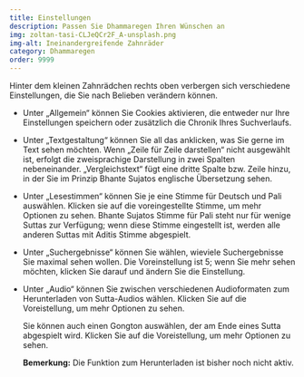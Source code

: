 ```yaml
---
title: Einstellungen
description: Passen Sie Dhammaregen Ihren Wünschen an
img: zoltan-tasi-CLJeQCr2F_A-unsplash.png
img-alt: Ineinandergreifende Zahnräder
category: Dhammaregen
order: 9999
---
```


Hinter dem kleinen Zahnrädchen rechts oben verbergen sich verschiedene Einstellungen, die Sie nach Belieben verändern können.

- Unter „Allgemein“ können Sie Cookies aktivieren, die entweder nur Ihre Einstellungen speichern oder zusätzlich die Chronik Ihres Suchverlaufs.
- Unter „Textgestaltung“ können Sie all das anklicken, was Sie gerne im Text sehen möchten. Wenn „Zeile für Zeile darstellen“ nicht ausgewählt ist, erfolgt die zweisprachige Darstellung in zwei Spalten nebeneinander. „Vergleichstext“ fügt eine dritte Spalte bzw. Zeile hinzu, in der Sie im Prinzip Bhante Sujatos englische Übersetzung sehen.
- Unter „Lesestimmen“ können Sie je eine Stimme für Deutsch und Pali auswählen. Klicken sie auf die voreingestellte Stimme, um mehr Optionen zu sehen. Bhante Sujatos Stimme für Pali steht nur für wenige Suttas zur Verfügung; wenn diese Stimme eingestellt ist, werden alle anderen Suttas mit Aditis Stimme abgespielt.
- Unter „Suchergebnisse“ können Sie wählen, wieviele Suchergebnisse Sie maximal sehen wollen. Die Voreinstellung ist 5; wenn Sie mehr sehen möchten, klicken Sie darauf und ändern Sie die Einstellung.
- Unter „Audio“ können Sie zwischen verschiedenen Audioformaten zum Herunterladen von Sutta-Audios wählen. Klicken Sie auf die Voreistellung, um mehr Optionen zu sehen.
  
  Sie können auch einen Gongton auswählen, der am Ende eines Sutta abgespielt wird. Klicken Sie auf die Voreistellung, um mehr Optionen zu sehen.

  **Bemerkung:** Die Funktion zum Herunterladen ist bisher noch nicht aktiv.
